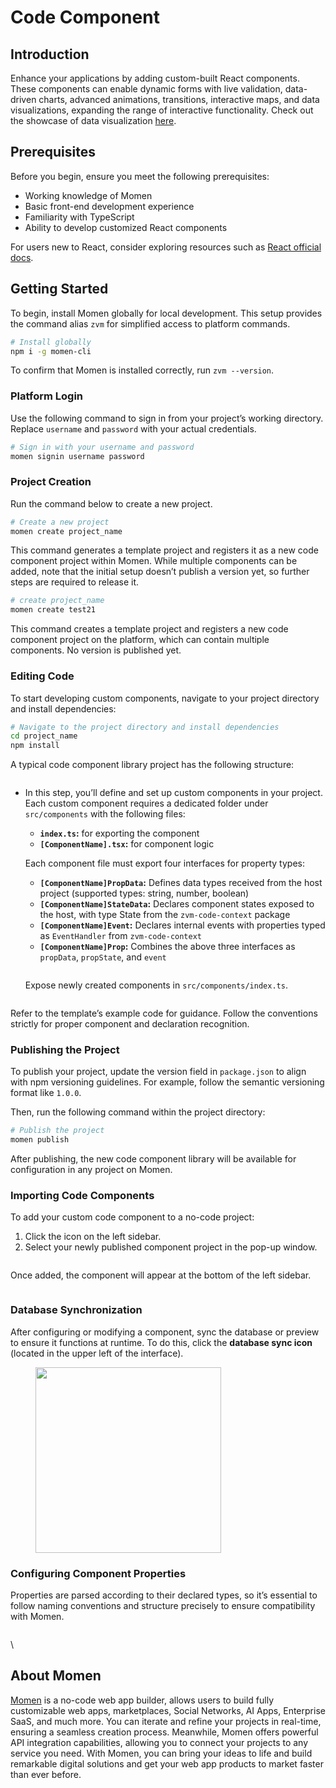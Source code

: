 # Code Component

## Introduction

Enhance your applications by adding custom-built React components. These components can enable dynamic forms with live validation, data-driven charts, advanced animations, transitions, interactive maps, and data visualizations, expanding the range of interactive functionality. Check out the showcase of data visualization [here](https://dev.to/momen\_hq/interop-between-code-and-no-code-using-code-components-to-add-echart-in-your-project-4ifp).

## **Prerequisites**&#x20;

Before you begin, ensure you meet the following prerequisites:

* Working knowledge of Momen
* Basic front-end development experience
* Familiarity with TypeScript&#x20;
* Ability to develop customized React components

For users new to React, consider exploring resources such as [React official docs](https://react.dev/learn).

## **Getting Started**&#x20;

To begin, install Momen globally for local development. This setup provides the command alias `zvm` for simplified access to platform commands.

```bash
# Install globally
npm i -g momen-cli
```

To confirm that Momen is installed correctly, run `zvm --version`.

### **Platform Login**&#x20;

Use the following command to sign in from your project’s working directory. Replace `username` and `password` with your actual credentials.

```bash
# Sign in with your username and password
momen signin username password
```

### **Project Creation**&#x20;

Run the command below to create a new project.

```bash
# Create a new project
momen create project_name
```

This command generates a template project and registers it as a new code component project within Momen. While multiple components can be added, note that the initial setup doesn’t publish a version yet, so further steps are required to release it.

```bash
# create project_name
momen create test21
```

This command creates a template project and registers a new code component project on the platform, which can contain multiple components. No version is published yet.

### Editing Code

To start developing custom components, navigate to your project directory and install dependencies:

```bash
# Navigate to the project directory and install dependencies
cd project_name
npm install
```

A typical code component library project has the following structure:

<figure><img src="../.gitbook/assets/截屏2024-10-31 19.06.58.png" alt=""><figcaption></figcaption></figure>

*   In this step, you’ll define and set up custom components in your project. Each custom component requires a dedicated folder under `src/components` with the following files:

    * **`index.ts`:** for exporting the component
    * **`[ComponentName].tsx`:** for component logic

    Each component file must export four interfaces for property types:

    * **`[ComponentName]PropData`:** Defines data types received from the host project (supported types: string, number, boolean)
    * **`[ComponentName]StateData`:** Declares component states exposed to the host, with type State from the `zvm-code-context` package
    * **`[ComponentName]Event`:** Declares internal events with properties typed as `EventHandler` from `zvm-code-context`
    * **`[ComponentName]Prop`:** Combines the above three interfaces as `propData`, `propState`, and `event`

    <figure><img src="../.gitbook/assets/截屏2024-10-31 19.10.11.png" alt=""><figcaption></figcaption></figure>

    Expose newly created components in `src/components/index.ts`.&#x20;

<figure><img src="../.gitbook/assets/截屏2024-10-31 19.11.35.png" alt=""><figcaption></figcaption></figure>

Refer to the template’s example code for guidance. Follow the conventions strictly for proper component and declaration recognition.

### Publishing the Project

To publish your project, update the version field in `package.json` to align with npm versioning guidelines. For example, follow the semantic versioning format like `1.0.0`.

Then, run the following command within the project directory:

```bash
# Publish the project
momen publish
```

After publishing, the new code component library will be available for configuration in any project on  Momen.



### **Importing Code Components**&#x20;

To add your custom code component to a no-code project:

1. Click the icon on the left sidebar.
2. Select your newly published component project in the pop-up window.

<figure><img src="../.gitbook/assets/截屏2024-10-31 19.15.31.png" alt=""><figcaption></figcaption></figure>

Once added, the component will appear at the bottom of the left sidebar.

<figure><img src="../.gitbook/assets/截屏2024-10-31 19.16.40.png" alt=""><figcaption></figcaption></figure>

### **Database Synchronization**&#x20;

After configuring or modifying a component, sync the database or preview to ensure it functions at runtime. To do this, click the **database sync icon** (located in the upper left of the interface).

<figure><img src="../.gitbook/assets/截屏2024-10-31 19.18.04.png" alt="" width="297"><figcaption></figcaption></figure>

### **Configuring Component Properties**&#x20;

Properties are parsed according to their declared types, so it’s essential to follow naming conventions and structure precisely to ensure compatibility with Momen.

<figure><img src="../.gitbook/assets/截屏2024-10-31 19.19.18.png" alt=""><figcaption></figcaption></figure>

\


## About Momen

[Momen](https://momen.app/?channel=blog-about) is a no-code web app builder, allows users to build fully customizable web apps, marketplaces, Social Networks, AI Apps, Enterprise SaaS, and much more. You can iterate and refine your projects in real-time, ensuring a seamless creation process. Meanwhile, Momen offers powerful API integration capabilities, allowing you to connect your projects to any service you need. With Momen, you can bring your ideas to life and build remarkable digital solutions and get your web app products to market faster than ever before.
